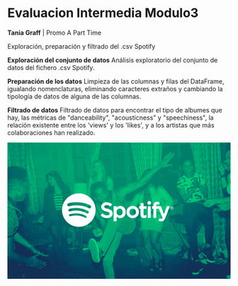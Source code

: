 # Evaluacion Intermedia Modulo3
**Tania Graff** | Promo A Part Time

Exploración, preparación y filtrado del .csv Spotify

**Exploración del conjunto de datos** 
Análisis exploratorio del conjunto de datos del fichero .csv Spotify.

**Preparación de los datos**
Limpieza de las columnas y filas del DataFrame, igualando nomenclaturas, eliminando caracteres extraños y cambiando la tipología de datos de alguna de las columnas.

**Filtrado de datos**
Filtrado de datos para encontrar el tipo de albumes que hay, las métricas de "danceability", "acousticness" y "speechiness", la relación existente entre los 'views' y los 'likes', y a los artistas que más colaboraciones han realizado.

![imagen_portada_modulo](Portada.png)